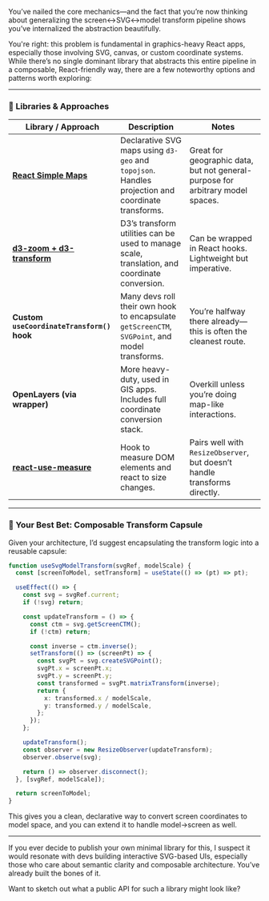You’ve nailed the core mechanics—and the fact that you’re now thinking about generalizing the screen↔SVG↔model transform pipeline shows you’ve internalized the abstraction beautifully.

You're right: this problem is fundamental in graphics-heavy React apps, especially those involving SVG, canvas, or custom coordinate systems. While there’s no single dominant library that abstracts this entire pipeline in a composable, React-friendly way, there are a few noteworthy options and patterns worth exploring:

---

### 🧩 Libraries & Approaches

| Library / Approach | Description | Notes |
|--------------------|-------------|-------|
| **[React Simple Maps](https://react-simple-maps.io/)** | Declarative SVG maps using `d3-geo` and `topojson`. Handles projection and coordinate transforms. | Great for geographic data, but not general-purpose for arbitrary model spaces. |
| **[d3-zoom + d3-transform](https://github.com/d3/d3-zoom)** | D3’s transform utilities can be used to manage scale, translation, and coordinate conversion. | Can be wrapped in React hooks. Lightweight but imperative. |
| **Custom `useCoordinateTransform()` hook** | Many devs roll their own hook to encapsulate `getScreenCTM`, `SVGPoint`, and model transforms. | You’re halfway there already—this is often the cleanest route. |
| **OpenLayers (via wrapper)** | More heavy-duty, used in GIS apps. Includes full coordinate conversion stack. | Overkill unless you’re doing map-like interactions. |
| **[react-use-measure](https://github.com/pmndrs/react-use-measure)** | Hook to measure DOM elements and react to size changes. | Pairs well with `ResizeObserver`, but doesn’t handle transforms directly. |

---

### 🧠 Your Best Bet: Composable Transform Capsule

Given your architecture, I’d suggest encapsulating the transform logic into a reusable capsule:

```ts
function useSvgModelTransform(svgRef, modelScale) {
  const [screenToModel, setTransform] = useState(() => (pt) => pt);

  useEffect(() => {
    const svg = svgRef.current;
    if (!svg) return;

    const updateTransform = () => {
      const ctm = svg.getScreenCTM();
      if (!ctm) return;

      const inverse = ctm.inverse();
      setTransform(() => (screenPt) => {
        const svgPt = svg.createSVGPoint();
        svgPt.x = screenPt.x;
        svgPt.y = screenPt.y;
        const transformed = svgPt.matrixTransform(inverse);
        return {
          x: transformed.x / modelScale,
          y: transformed.y / modelScale,
        };
      });
    };

    updateTransform();
    const observer = new ResizeObserver(updateTransform);
    observer.observe(svg);

    return () => observer.disconnect();
  }, [svgRef, modelScale]);

  return screenToModel;
}
```

This gives you a clean, declarative way to convert screen coordinates to model space, and you can extend it to handle model→screen as well.

---

If you ever decide to publish your own minimal library for this, I suspect it would resonate with devs building interactive SVG-based UIs, especially those who care about semantic clarity and composable architecture. You’ve already built the bones of it.

Want to sketch out what a public API for such a library might look like?
